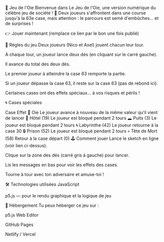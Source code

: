 🎲 Jeu de l'Oie
Bienvenue dans Le Jeu de l'Oie, une version numérique du célèbre jeu de société ! 🪿
Deux joueurs s'affrontent dans une course jusqu'à la 63e case, mais attention : le parcours est semé d'embûches... et de surprises !

👉 Jouer maintenant (remplace ce lien par le bon une fois publié)

📜 Règles du jeu
Deux joueurs (Nico et Axel) jouent chacun leur tour.

À chaque tour, un joueur lance deux dés (en cliquant sur le carré gauche).

Il avance du total des deux dés.

Le premier joueur à atteindre la case 63 remporte la partie.

Si un joueur dépasse la case 63, il reste sur la case 63 (pas de rebond ici).

Certaines cases ont des effets spéciaux... à vos risques et périls !

🌀 Cases spéciales

Case	Effet
🪿 Oie	Le joueur avance à nouveau de la même valeur qu’il vient de lancer
🏨 Hôtel (19)	Le joueur est bloqué pendant 2 tours
🕳️ Puits (3)	Le joueur est bloqué pendant 2 tours
🌀 Labyrinthe (42)	Le joueur retourne à la case 30
🔒 Prison (52)	Le joueur est bloqué pendant 2 tours
💀 Tête de Mort (58)	Retour à la case départ (0)
🕹️ Comment jouer
Lance le sketch en ligne (voir lien ci-dessus).

Clique sur la zone des dés (carré gris à gauche) pour lancer.

Lis les messages en bas pour voir les effets des cases.

Tourne à tour avec ton adversaire et amuse-toi !

🛠️ Technologies utilisées
JavaScript

p5.js — pour le rendu graphique et la logique de jeu

🚀 Hébergement
Tu peux héberger ce jeu sur :

p5.js Web Editor

GitHub Pages

Netlify / Vercel

